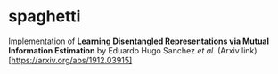 # spaghetti

Implementation of **Learning Disentangled Representations via Mutual Information Estimation** by Eduardo Hugo Sanchez *et al.*
(Arxiv link)[https://arxiv.org/abs/1912.03915]
